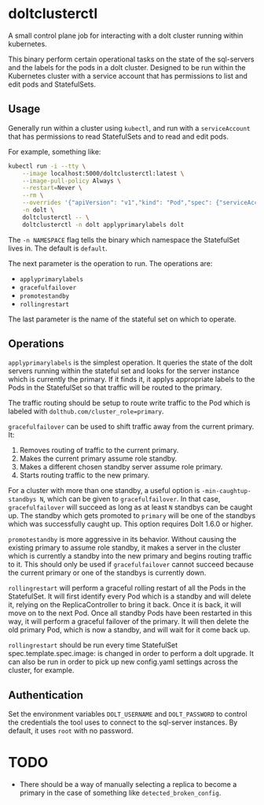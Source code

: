 doltclusterctl
==============

A small control plane job for interacting with a dolt cluster running within
kubernetes.

This binary perform certain operational tasks on the state of the sql-servers
and the labels for the pods in a dolt cluster.  Designed to be run within the
Kubernetes cluster with a service account that has permissions to list and edit
pods and StatefulSets.

Usage
-----

Generally run within a cluster using `kubectl`, and run with a `serviceAccount`
that has permissions to read StatefulSets and to read and edit pods.

For example, something like:

```sh
kubectl run -i --tty \
    --image localhost:5000/doltclusterctl:latest \
    --image-pull-policy Always \
    --restart=Never \
    --rm \
    --overrides '{"apiVersion": "v1","kind": "Pod","spec": {"serviceAccountName": "doltclusterctl"}}' \
    -n dolt \
    doltclusterctl -- \
    doltclusterctl -n dolt applyprimarylabels dolt
```

The `-n NAMESPACE` flag tells the binary which namespace the StatefulSet lives
in. The default is `default`.

The next parameter is the operation to run. The operations are:

- `applyprimarylabels`
- `gracefulfailover`
- `promotestandby`
- `rollingrestart`

The last parameter is the name of the stateful set on which to operate.

Operations
----------

`applyprimarylabels` is the simplest operation. It queries the state of the
dolt servers running within the stateful set and looks for the server instance
which is currently the primary. If it finds it, it applys appropriate labels to
the Pods in the StatefulSet so that traffic will be routed to the primary.

The traffic routing should be setup to route write traffic to the Pod which is
labeled with `dolthub.com/cluster_role=primary`.

`gracefulfailover` can be used to shift traffic away from the current primary. It:

1. Removes routing of traffic to the current primary.
2. Makes the current primary assume role standby.
3. Makes a different chosen standby server assume role primary.
4. Starts routing traffic to the new primary.

For a cluster with more than one standby, a useful option is
`-min-caughtup-standbys N`, which can be given to `gracefulfailover`. In that
case, `gracefulfailover` will succeed as long as at least `N` standbys can be
caught up. The standby which gets promoted to `primary` will be one of the
standbys which was successfully caught up. This option requires Dolt 1.6.0 or
higher.

`promotestandby` is more aggressive in its behavior. Without causing the
existing primary to assume role standby, it makes a server in the cluster which
is currently a standby into the new primary and begins routing traffic to it.
This should only be used if `gracefulfailover` cannot succeed because the
current primary or one of the standbys is currently down.

`rollingrestart` will perform a graceful rolling restart of all the Pods in the
StatefulSet. It will first identify every Pod which is a standby and will
delete it, relying on the ReplicaController to bring it back. Once it is back,
it will move on to the next Pod. Once all standby Pods have been restarted in
this way, it will perform a graceful failover of the primary. It will then
delete the old primary Pod, which is now a standby, and will wait for it come
back up.

`rollingrestart` should be run every time StatefulSet spec.template.spec.image:
is changed in order to perform a dolt upgrade. It can also be run in order to
pick up new config.yaml settings across the cluster, for example.

Authentication
--------------

Set the environment variables `DOLT_USERNAME` and `DOLT_PASSWORD` to control
the credentials the tool uses to connect to the sql-server instances. By
default, it uses `root` with no password.

TODO
====

* There should be a way of manually selecting a replica to become a primary in the case of something like `detected_broken_config`.
